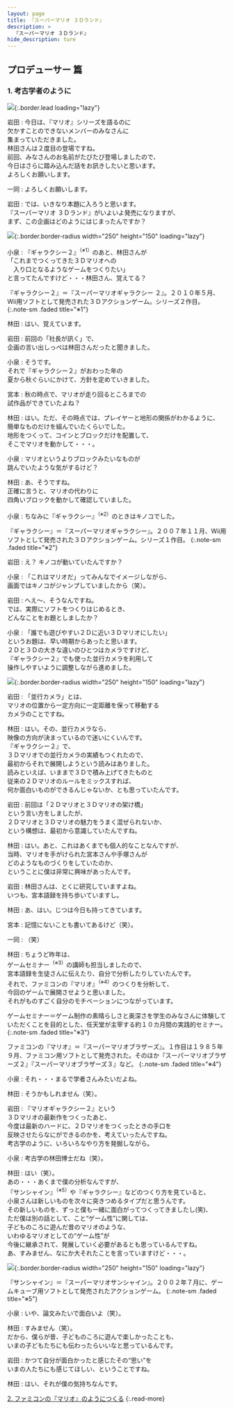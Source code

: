 ```yaml
---
layout: page
title: 『スーパーマリオ ３Ｄランド』
description: >
  『スーパーマリオ ３Ｄランド』
hide_description: ture
---
```


## プロデューサー 篇

### 1. 考古学者のように

![](/interviews/jp/3ds/arej/vol1/img/mainvisual1.jpg){:.border.lead loading="lazy"}

岩田
: 今日は、『マリオ』シリーズを語るのに<br>欠かすことのできないメンバーのみなさんに<br>集まっていただきました。<br>林田さんは２度目の登場ですね。<br>前回、みなさんのお名前がたびたび登場しましたので、<br>今日はさらに踏み込んだ話をお訊きしたいと思います。<br>よろしくお願いします。

一同
: よろしくお願いします。

岩田
: では、いきなり本題に入ろうと思います。<br>『スーパーマリオ ３Ｄランド』がいよいよ発売になりますが、<br>まず、この企画はどのようにはじまったんですか？

![](/interviews/jp/3ds/arej/vol1/img/photo1.jpg){:.border.border-radius width="250" height="150"  loading="lazy"}

小泉
: 『ギャラクシー２』<sup>（※1）</sup>のあと、林田さんが<br>「これまでつくってきた３Ｄマリオへの<br>　入り口となるようなゲームをつくりたい」<br>と言ってたんですけど・・・林田さん、覚えてる？


『ギャラクシー２』＝『スーパーマリオギャラクシー ２』。２０１０年５月、Wii用ソフトとして発売された３Ｄアクションゲーム。シリーズ２作目。
{:.note-sm .faded title="※1"}

林田
: はい、覚えています。

岩田
: 前回の「社長が訊く」で、<br>企画の言い出しっぺは林田さんだったと聞きました。

小泉
: そうです。<br>それで『ギャラクシー２』がおわった年の<br>夏から秋ぐらいにかけて、方針を定めていきました。

宮本
: 秋の時点で、マリオが走り回るところまでの<br>試作品ができていたよね？

林田
: はい。ただ、その時点では、プレイヤーと地形の関係がわかるように、<br>簡単なものだけを組んでいたくらいでした。<br>地形をつくって、コインとブロックだけを配置して、<br>そこでマリオを動かして・・・。

小泉
: マリオというよりブロックみたいなものが<br>跳んでいたような気がするけど？

林田
: あ、そうですね。<br>正確に言うと、マリオの代わりに<br>四角いブロックを動かして確認していました。

小泉
: ちなみに『ギャラクシー』<sup>（※2）</sup>のときはキノコでした。


『ギャラクシー』＝『スーパーマリオギャラクシー』。２００７年１１月、Wii用ソフトとして発売された３Ｄアクションゲーム。シリーズ１作目。
{:.note-sm .faded title="※2"}

岩田
: え？ キノコが動いていたんですか？

小泉
: 「これはマリオだ」ってみんなでイメージしながら、<br>画面ではキノコがジャンプしていましたから（笑）。

岩田
: へえ～、そうなんですね。<br>では、実際にソフトをつくりはじめるとき、<br>どんなことをお題としましたか？

小泉
: 「誰でも遊びやすい２Ｄに近い３Ｄマリオにしたい」<br>というお題は、早い時期からあったと思います。<br>２Ｄと３Ｄの大きな違いのひとつはカメラですけど、<br>『ギャラクシー２』でも使った並行カメラを利用して<br>操作しやすいように調整しながら進めました。

![](/interviews/jp/3ds/arej/vol1/img/photo2.jpg){:.border.border-radius width="250" height="150"  loading="lazy"}

岩田
: 「並行カメラ」とは、<br>マリオの位置から一定方向に一定距離を保って移動する<br>カメラのことですね。

林田
: はい。その、並行カメラなら、<br>映像の方向が決まっているので迷いにくいんです。<br>『ギャラクシー２』で、<br>３Ｄマリオでの並行カメラの実績もつくれたので、<br>最初からそれで展開しようという読みはありました。<br>読みといえば、いままで３Ｄで積み上げてきたものと<br>従来の２Ｄマリオのルールをミックスすれば、<br>何か面白いものができるんじゃないか、とも思っていたんです。

岩田
: 前回は「２Ｄマリオと３Ｄマリオの架け橋」<br>という言い方をしましたが、<br>２Ｄマリオと３Ｄマリオの魅力をうまく混ぜられないか、<br>という構想は、最初から意識していたんですね。

林田
: はい。あと、これはあくまでも個人的なことなんですが、<br>当時、マリオを手がけられた宮本さんや手塚さんが<br>どのようなものづくりをしていたのか、<br>ということに僕は非常に興味があったんです。

岩田
: 林田さんは、とくに研究していますよね。<br>いつも、宮本語録を持ち歩いていますし。

林田
: あ、はい。じつは今日も持ってきています。

宮本
: 記憶にないことも書いてあるけど（笑）。

一同
: （笑）

林田
: ちょうど昨年は、<br>ゲームセミナー<sup>（※3）</sup>の講師も担当しましたので、<br>宮本語録を生徒さんに伝えたり、自分で分析したりしていたんです。<br>それで、ファミコンの『マリオ』<sup>（※4）</sup>のつくりを分析して、<br>今回のゲームで展開させようと思いました。<br>それがものすごく自分のモチベーションにつながっています。


ゲームセミナー＝ゲーム制作の素晴らしさと奥深さを学生のみなさんに体験していただくことを目的とした、任天堂が主宰する約１０カ月間の実践的セミナー。
{:.note-sm .faded title="※3"}


ファミコンの『マリオ』＝『スーパーマリオブラザーズ』。１作目は１９８５年９月、ファミコン用ソフトとして発売された。そのほか『スーパーマリオブラザーズ２』『スーパーマリオブラザーズ３』など。
{:.note-sm .faded title="※4"}

小泉
: それ・・・まるで学者さんみたいだよね。

林田
: そうかもしれません（笑）。

岩田
: 『マリオギャラクシー２』という<br>３Ｄマリオの最新作をつくったあと、<br>今度は最新のハードに、２Ｄマリオをつくったときの手口を<br>反映させたらなにができるのかを、考えていったんですね。<br>考古学のように、いろいろなやり方を発掘しながら。

小泉
: 考古学の林田博士だね（笑）。

林田
: はい（笑）。<br>あの・・・あくまで僕の分析なんですが、<br>『サンシャイン』<sup>（※5）</sup>や『ギャラクシー』などのつくり方を見ていると、<br>小泉さんは新しいものを次々に突きつめるタイプだと思うんです。<br>その新しいものを、ずっと僕も一緒に面白がってつくってきましたし(笑)、<br>ただ僕は別の話として、こと“ゲーム性”に関しては、<br>子どものころに遊んだ昔のマリオのような、<br>いわゆるマリオとしての“ゲーム性”が<br>今後に継承されて、発展していく必要があるとも思っているんですね。<br>あ、すみません、なにか大それたことを言っていますけど・・・。

![](/interviews/jp/3ds/arej/vol1/img/photo3.jpg){:.border.border-radius width="250" height="150"  loading="lazy"}



『サンシャイン』＝『スーパーマリオサンシャイン』。２００２年７月に、ゲームキューブ用ソフトとして発売されたアクションゲーム。
{:.note-sm .faded title="※5"}

小泉
: いや、論文みたいで面白いよ（笑）。

林田
: すみません（笑）。<br>だから、僕らが昔、子どものころに遊んで楽しかったことも、<br>いまの子どもたちにも伝わったらいいなと思っているんです。

岩田
: かつて自分が面白かったと感じたその“思い”を<br>いまの人たちにも感じてほしい、ということですね。

林田
: はい、それが僕の気持ちなんです。




[2. ファミコンの『マリオ』のようにつくる](2.md)
{:.read-more}
